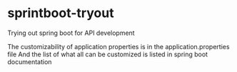 # sprintboot-tryout
Trying out spring boot for API development

The customizability of application properties is in the application.properties file
And the list of what all can be customized is listed in spring boot documentation

